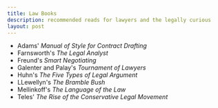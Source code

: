 ```yaml
---
title: Law Books
description: recommended reads for lawyers and the legally curious
layout: post
---
```


- Adams' _Manual of Style for Contract Drafting_
- Farnsworth's _The Legal Analyst_
- Freund's _Smart Negotiating_
- Galenter and Palay's _Tournament of Lawyers_
- Huhn's _The Five Types of Legal Argument_
- LLewellyn's _The Bramble Bush_
- Mellinkoff's _The Language of the Law_
- Teles' _The Rise of the Conservative Legal Movement_
